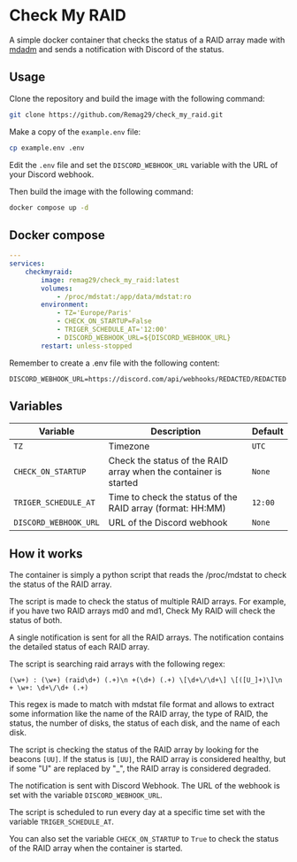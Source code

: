 # Check My RAID

A simple docker container that checks the status of a RAID array made with [mdadm](https://fr.wikipedia.org/wiki/Mdadm)
and sends a notification with Discord of the status.

## Usage

Clone the repository and build the image with the following command:

```bash
git clone https://github.com/Remag29/check_my_raid.git
```

Make a copy of the `example.env` file:

```bash
cp example.env .env
```

Edit the `.env` file and set the `DISCORD_WEBHOOK_URL` variable with the URL of your Discord webhook.

Then build the image with the following command:

```bash
docker compose up -d
```

## Docker compose

```yaml
---
services:
    checkmyraid:
        image: remag29/check_my_raid:latest
        volumes:
            - /proc/mdstat:/app/data/mdstat:ro
        environment:
            - TZ='Europe/Paris'
            - CHECK_ON_STARTUP=False
            - TRIGER_SCHEDULE_AT='12:00'
            - DISCORD_WEBHOOK_URL=${DISCORD_WEBHOOK_URL}
        restart: unless-stopped
```

Remember to create a .env file with the following content:

```env
DISCORD_WEBHOOK_URL=https://discord.com/api/webhooks/REDACTED/REDACTED
```
## Variables

| Variable              | Description                                                      | Default |
|-----------------------|------------------------------------------------------------------|---------|
| `TZ`                  | Timezone                                                         | `UTC`   |
| `CHECK_ON_STARTUP`    | Check the status of the RAID array when the container is started | `None`  |
| `TRIGER_SCHEDULE_AT`  | Time to check the status of the RAID array (format: HH:MM)       | `12:00` |
| `DISCORD_WEBHOOK_URL` | URL of the Discord webhook                                       | `None`  |
## How it works

The container is simply a python script that reads the /proc/mdstat to check the status of the RAID array.

The script is made to check the status of multiple RAID arrays. For example, if you have two RAID arrays md0 and md1,
Check My RAID will check the status of both.

A single notification is sent for all the RAID arrays. The notification contains the detailed status of each RAID array.

The script is searching raid arrays with the following regex:

```regex
(\w+) : (\w+) (raid\d+) (.+)\n +(\d+) (.+) \[\d+\/\d+\] \[([U_]+)\]\n + \w+: \d+\/\d+ (.+)
```

This regex is made to match with mdstat file format and allows to extract some information like the name of the RAID
array, the type of RAID, the status, the number of disks, the status of each disk, and the name of each disk.

The script is checking the status of the RAID array by looking for the beacons `[UU]`. If the status is `[UU]`, the RAID
array is considered healthy, but if some "U" are replaced by "_", the RAID array is considered degraded.

The notification is sent with Discord Webhook. The URL of the webhook is set with the variable `DISCORD_WEBHOOK_URL`.

The script is scheduled to run every day at a specific time set with the variable `TRIGER_SCHEDULE_AT`.

You can also set the variable `CHECK_ON_STARTUP` to `True` to check the status of the RAID array when the container is
started.
